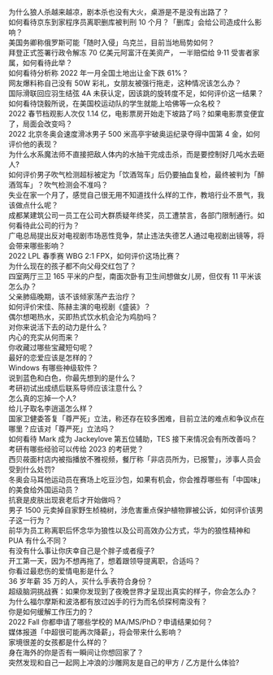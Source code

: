 为什么狼人杀越来越凉，剧本杀也没有大火，桌游是不是没有出路了？  
如何看待京东到家程序员离职删库被判刑 10 个月？「删库」会给公司造成什么影响？  
美国务卿称俄罗斯可能「随时入侵」乌克兰，目前当地局势如何？  
拜登正式签署行政令解冻 70 亿美元阿富汗在美资产， 一半赔偿给 9·11 受害者家属，如何看待此举？  
如何看待分析称 2022 年一月全国土地出让金下跌 61%？  
网友爆料称自己没有 50W 彩礼，女朋友被强行拖走，这种情况该怎么办？  
国际滑联回应羽生结弦 4A 未获认定，因该跳的旋转度不足，如何评价这一结果？  
如何看待饶毅所说，在美国校运动队的学生就能上哈佛等一众名校？  
2022 春节档观影人次仅 1.14 亿，电影票房开始走下坡路了吗？如果电影票变便宜了，局面会改变吗？  
2022 北京冬奥会速度滑冰男子 500 米高亭宇破奥运纪录夺得中国第 4 金，如何评价他的表现？  
为什么水系魔法师不直接把敌人体内的水抽干完成击杀，而是要控制好几吨水去砸人?  
如何评价男子吹气检测超标被定为「饮酒驾车」后仍要抽血复检，最终被判为「醉酒驾车」？吹气检测会不准吗？  
失业在家一个月了，感觉自己很无用不知道找什么样的工作，教培行业不景气，我该做点什么呢？  
成都某建筑公司一员工在公司大群质疑年终奖，员工遭禁言，各部门限制通行。如何看待此公司的行为？  
广电总局提出反对电视剧市场恶性竞争，禁止违法失德艺人通过电视剧出镜等，将会带来哪些影响？  
2022 LPL 春季赛 WBG 2:1 FPX，如何评价这场比赛？  
为什么现在的孩子都不向父母交红包了？  
四室两厅三卫 165 平米的户型，南面次卧有卫生间想做女儿房，但仅有 11 平米该怎么办？  
父亲肺癌晚期，该不该倾家荡产去治疗？  
如何评价宋佳、陈赫主演的电视剧《盛装》？  
偶尔想喝热水，买即热式饮水机会沦为鸡肋吗？  
对你来说活下去的动力是什么？  
内心的充实从何而来？  
你收藏过哪些宝藏短句呢？  
最好的恋爱应该是怎样的？  
Windows 有哪些神级软件？  
说到蓝色和白色，你最先想到的是什么？  
考研初试出成绩后联系导师应该注意什么？  
怎么真的忘掉一个人?  
给儿子取名李逍遥怎么样？  
国家卫健委答复「尊严死」立法，称还存在较多困难，目前立法的难点和争议点在哪里？应该对「尊严死」立法吗？  
如何看待 Mark 成为 Jackeylove 第五位辅助，TES 接下来情况会有所改善吗？  
考研有哪些经验可以传给 2023 的考研党？  
西贝莜面村店内被指播放不雅视频，餐厅称「非店员所为，已报警」，涉事人员会受到什么处罚?  
冬奥会马耳他运动员在赛场上吃豆沙包，如果有机会，你会推荐哪些有「中国味」的美食给外国运动员？  
抗衰是皮肤出现衰老后才开始做吗？  
男子 1500 元卖掉自家野生桢楠树，涉危害重点保护植物罪被公诉，如何评价该男子这一行为？  
前华为员工称离职后怀念华为狼性以及公司高效办公方式，华为的狼性精神和 PUA 有什么不同？  
有没有什么事让你庆幸自己是个胖子或者瘦子?  
开工第一天，因为不想再拖了，想着跟领导提离职，合适吗？  
你看过最悲伤的爱情电影是什么？  
36 岁年薪 35 万的人，买什么手表符合身份？  
超级脑洞挑战赛：如果你发现到了夜晚世界才呈现出真实的样子，你会怎么办？  
为什么福尔摩斯和波洛都有放过凶手的行为而名侦探柯南没有？  
你是如何缓解工作压力的？  
2022 Fall 你都申请了哪些学校的 MA/MS/PhD？申请结果如何？  
媒体报道「中超很可能再次降薪」，将会带来什么影响？  
家境很差的女孩都是什么样的？  
身在海外的你是否有一瞬间让你想回家了？  
突然发现和自己一起网上冲浪的沙雕网友是自己的甲方 / 乙方是什么体验?  
